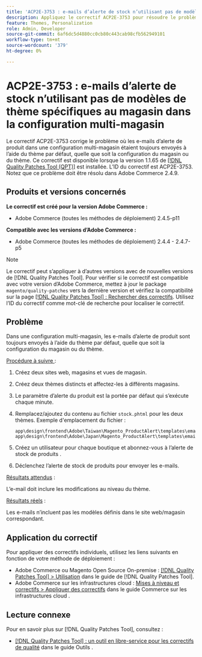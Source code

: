```yaml
---
title: 'ACP2E-3753 : e-mails d’alerte de stock n’utilisant pas de modèles de thème spécifiques au magasin dans la configuration multi-magasin'
description: Appliquez le correctif ACP2E-3753 pour résoudre le problème d’Adobe Commerce où les e-mails d’alerte de produit dans une configuration multi-magasin sont toujours envoyés à l’aide du thème par défaut, quelle que soit la configuration du magasin ou du thème.
feature: Themes, Personalization
role: Admin, Developer
source-git-commit: 6af6dc5d4880cc0cb80c443cab98cfb562949101
workflow-type: tm+mt
source-wordcount: '379'
ht-degree: 0%

---
```



# ACP2E-3753 : e-mails d’alerte de stock n’utilisant pas de modèles de thème spécifiques au magasin dans la configuration multi-magasin

Le correctif ACP2E-3753 corrige le problème où les e-mails d’alerte de produit dans une configuration multi-magasin étaient toujours envoyés à l’aide du thème par défaut, quelle que soit la configuration du magasin ou du thème. Ce correctif est disponible lorsque la version 1.1.65 de [[!DNL Quality Patches Tool (QPT)]](/help/tools/quality-patches-tool/quality-patches-tool-to-self-serve-quality-patches.md) est installée. L’ID du correctif est ACP2E-3753. Notez que ce problème doit être résolu dans Adobe Commerce 2.4.9.

## Produits et versions concernés

**Le correctif est créé pour la version Adobe Commerce :**

* Adobe Commerce (toutes les méthodes de déploiement) 2.4.5-p11

**Compatible avec les versions d’Adobe Commerce :**

* Adobe Commerce (toutes les méthodes de déploiement) 2.4.4 - 2.4.7-p5

>[!NOTE]
>
>Le correctif peut s’appliquer à d’autres versions avec de nouvelles versions de [!DNL Quality Patches Tool]. Pour vérifier si le correctif est compatible avec votre version d’Adobe Commerce, mettez à jour le package `magento/quality-patches` vers la dernière version et vérifiez la compatibilité sur la page [[!DNL Quality Patches Tool] : Rechercher des correctifs](https://experienceleague.adobe.com/tools/commerce-quality-patches/index.html). Utilisez l’ID du correctif comme mot-clé de recherche pour localiser le correctif.

## Problème

Dans une configuration multi-magasin, les e-mails d’alerte de produit sont toujours envoyés à l’aide du thème par défaut, quelle que soit la configuration du magasin ou du thème.

<u>Procédure à suivre </u> :

1. Créez deux sites web, magasins et vues de magasin.
1. Créez deux thèmes distincts et affectez-les à différents magasins.
1. Le paramètre d’alerte du produit est la portée par défaut qui s’exécute chaque minute.
1. Remplacez/ajoutez du contenu au fichier `stock.phtml` pour les deux thèmes. Exemple d&#39;emplacement du fichier :

   ```
   app\design\frontend\Adobe\Taiwan\Magento_ProductAlert\templates\email\stock.phtml
   app\design\frontend\Adobe\Japan\Magento_ProductAlert\templates\email\stock.phtml
   ```

1. Créez un utilisateur pour chaque boutique et abonnez-vous à l’alerte de stock de produits .
1. Déclenchez l’alerte de stock de produits pour envoyer les e-mails.

<u>Résultats attendus</u> :

L’e-mail doit inclure les modifications au niveau du thème.

<u>Résultats réels</u> :

Les e-mails n’incluent pas les modèles définis dans le site web/magasin correspondant.

## Application du correctif

Pour appliquer des correctifs individuels, utilisez les liens suivants en fonction de votre méthode de déploiement :

* Adobe Commerce ou Magento Open Source On-premise : [[!DNL Quality Patches Tool] > Utilisation](/help/tools/quality-patches-tool/usage.md) dans le guide de [!DNL Quality Patches Tool].
* Adobe Commerce sur les infrastructures cloud : [Mises à niveau et correctifs > Appliquer des correctifs](https://experienceleague.adobe.com/docs/commerce-cloud-service/user-guide/develop/upgrade/apply-patches.html) dans le guide Commerce sur les infrastructures cloud .

## Lecture connexe

Pour en savoir plus sur [!DNL Quality Patches Tool], consultez :

* [[!DNL Quality Patches Tool] : un outil en libre-service pour les correctifs de qualité](/help/tools/quality-patches-tool/quality-patches-tool-to-self-serve-quality-patches.md) dans le guide Outils .
